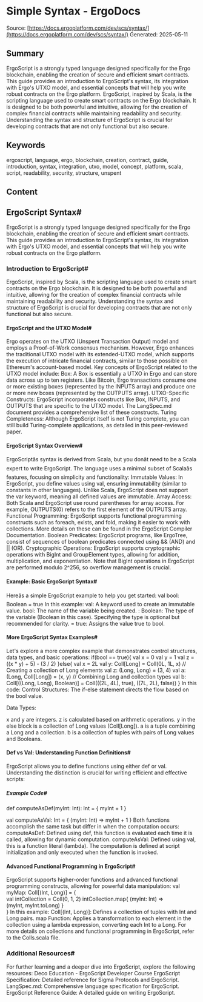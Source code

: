 # Simple Syntax - ErgoDocs
Source: [https://docs.ergoplatform.com/dev/scs/syntax/](https://docs.ergoplatform.com/dev/scs/syntax/)
Generated: 2025-05-11

## Summary
ErgoScript is a strongly typed language designed specifically for the Ergo blockchain, enabling the creation of secure and efficient smart contracts. This guide provides an introduction to ErgoScript's syntax, its integration with Ergo's UTXO model, and essential concepts that will help you write robust contracts on the Ergo platform. ErgoScript, inspired by Scala, is the scripting language used to create smart contracts on the Ergo blockchain. It is designed to be both powerful and intuitive, allowing for the creation of complex financial contracts while maintaining readability and security. Understanding the syntax and structure of ErgoScript is crucial for developing contracts that are not only functional but also secure.

## Keywords
ergoscript, language, ergo, blockchain, creation, contract, guide, introduction, syntax, integration, utxo, model, concept, platform, scala, script, readability, security, structure, unspent

## Content
## ErgoScript Syntax#
ErgoScript is a strongly typed language designed specifically for the Ergo blockchain, enabling the creation of secure and efficient smart contracts. This guide provides an introduction to ErgoScript's syntax, its integration with Ergo's UTXO model, and essential concepts that will help you write robust contracts on the Ergo platform.

### Introduction to ErgoScript#
ErgoScript, inspired by Scala, is the scripting language used to create smart contracts on the Ergo blockchain. It is designed to be both powerful and intuitive, allowing for the creation of complex financial contracts while maintaining readability and security. Understanding the syntax and structure of ErgoScript is crucial for developing contracts that are not only functional but also secure.

#### ErgoScript and the UTXO Model#
Ergo operates on the UTXO (Unspent Transaction Output) model and employs a Proof-of-Work consensus mechanism. However, Ergo enhances the traditional UTXO model with its extended-UTXO model, which supports the execution of intricate financial contracts, similar to those possible on Ethereum's account-based model.
Key concepts of ErgoScript related to the UTXO model include:
Box: A Box is essentially a UTXO in Ergo and can store data across up to ten registers. Like Bitcoin, Ergo transactions consume one or more existing boxes (represented by the INPUTS array) and produce one or more new boxes (represented by the OUTPUTS array).
UTXO-Specific Constructs: ErgoScript incorporates constructs like Box, INPUTS, and OUTPUTS that are specific to the UTXO model. The LangSpec.md document provides a comprehensive list of these constructs.
Turing Completeness: Although ErgoScript itself is not Turing complete, you can still build Turing-complete applications, as detailed in this peer-reviewed paper.

#### ErgoScript Syntax Overview#
ErgoScriptâs syntax is derived from Scala, but you donât need to be a Scala expert to write ErgoScript. The language uses a minimal subset of Scalaâs features, focusing on simplicity and functionality:
Immutable Values: In ErgoScript, you define values using val, ensuring immutability (similar to constants in other languages). Unlike Scala, ErgoScript does not support the var keyword, meaning all defined values are immutable.
Array Access: Both Scala and ErgoScript use round parentheses for array access. For example, OUTPUTS(0) refers to the first element of the OUTPUTS array.
Functional Programming: ErgoScript supports functional programming constructs such as foreach, exists, and fold, making it easier to work with collections. More details on these can be found in the ErgoScript Compiler Documentation.
Boolean Predicates: ErgoScript programs, like ErgoTree, consist of sequences of boolean predicates connected using && (AND) and || (OR).
Cryptographic Operations: ErgoScript supports cryptographic operations with BigInt and GroupElement types, allowing for addition, multiplication, and exponentiation. Note that BigInt operations in ErgoScript are performed modulo 2^256, so overflow management is crucial.

#### Example: Basic ErgoScript Syntax#
Hereâs a simple ErgoScript example to help you get started:
val bool: Boolean = true
In this example:
val: A keyword used to create an immutable value.
bool: The name of the variable being created.
: Boolean: The type of the variable (Boolean in this case). Specifying the type is optional but recommended for clarity.
= true: Assigns the value true to bool.

#### More ErgoScript Syntax Examples#
Let's explore a more complex example that demonstrates control structures, data types, and basic operations:
if(bool == true){
    val x = 0
    val y = 1
    val z = ((x * y) + 5) - (3 / 2)
}else{
    val x = 2L
    val y: Coll[Long]  = Coll(0L, 1L, x) // Creating a collection of Long elements
    val z: (Long, Long) = (3, 4)
    val a: (Long, Coll[Long]) = (x, y) // Combining Long and collection types
    val b: Coll[((Long, Long), Boolean)] = Coll(((2L, 4L), true), ((7L, 2L), false))
}
In this code:
Control Structures: The if-else statement directs the flow based on the bool value.

Data Types:

x and y are integers.
z is calculated based on arithmetic operations.
y in the else block is a collection of Long values (Coll[Long]).
a is a tuple combining a Long and a collection.
b is a collection of tuples with pairs of Long values and Booleans.

#### Def vs Val: Understanding Function Definitions#
ErgoScript allows you to define functions using either def or val. Understanding the distinction is crucial for writing efficient and effective scripts:

##### Example Code#
def computeAsDef(myInt: Int): Int = {
  myInt + 1
}

val computeAsVal: Int = {
  (myInt: Int) =>
    myInt + 1
}
Both functions accomplish the same task but differ in when the computation occurs:
computeAsDef: Defined using def, this function is evaluated each time it is called, allowing for dynamic computation.
computeAsVal: Defined using val, this is a function literal (lambda). The computation is defined at script initialization and only executed when the function is invoked.

#### Advanced Functional Programming in ErgoScript#
ErgoScript supports higher-order functions and advanced functional programming constructs, allowing for powerful data manipulation:
val myMap: Coll[(Int, Long)] = {      
  val intCollection = Coll(0, 1, 2)
  intCollection.map{
    (myInt: Int) =>                   
    (myInt, myInt.toLong)
  }                                      
}
In this example:
Coll[(Int, Long)]: Defines a collection of tuples with Int and Long pairs.
map Function: Applies a transformation to each element in the collection using a lambda expression, converting each Int to a Long.
For more details on collections and functional programming in ErgoScript, refer to the Colls.scala file.

### Additional Resources#
For further learning and a deeper dive into ErgoScript, explore the following resources:
Deco Education - ErgoScript Developer Course
ErgoScript Specification: Detailed reference for Sigma Protocols and ErgoScript.
LangSpec.md: Comprehensive language specification for ErgoScript.
ErgoScript Reference Guide: A detailed guide on writing ErgoScript.
